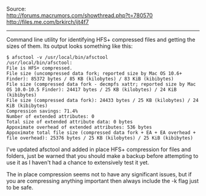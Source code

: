 Source:  
http://forums.macrumors.com/showthread.php?t=780570  
http://files.me.com/brkirch/ijt4f7

---

Command line utility for identifying HFS+ compressed files and getting the sizes of them. Its output looks something like this:

    $ afsctool -v /usr/local/bin/afsctool
    /usr/local/bin/afsctool:
    File is HFS+ compressed.
    File size (uncompressed data fork; reported size by Mac OS 10.6+ Finder): 85372 bytes / 85 KB (kilobytes) / 83 KiB (kibibytes)
    File size (compressed data fork - decmpfs xattr; reported size by Mac OS 10.0-10.5 Finder): 24417 bytes / 25 KB (kilobytes) / 24 KiB (kibibytes)
    File size (compressed data fork): 24433 bytes / 25 KB (kilobytes) / 24 KiB (kibibytes)
    Compression savings: 71.4%
    Number of extended attributes: 0
    Total size of extended attribute data: 0 bytes
    Appoximate overhead of extended attributes: 536 bytes
    Appoximate total file size (compressed data fork + EA + EA overhead + file overhead): 25376 bytes / 25 KB (kilobytes) / 25 KiB (kibibytes)

I've updated afsctool and added in place HFS+ compression for files and folders, just be warned that you should make a backup before attempting to use it as I haven't had a chance to extensively test it yet.

The in place compression seems not to have any significant issues, but if you are compressing anything important then always include the -k flag just to be safe.
